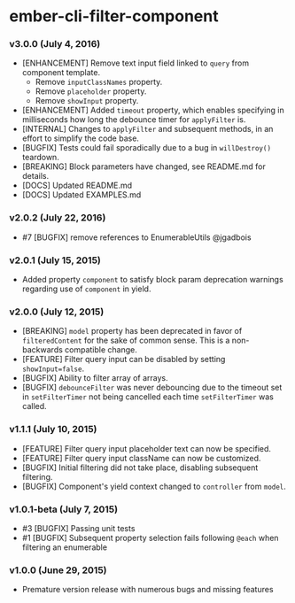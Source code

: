 # ember-cli-filter-component

### v3.0.0 (July 4, 2016)
- [ENHANCEMENT] Remove text input field linked to `query` from component template.
  - Remove `inputClassNames` property.
  - Remove `placeholder` property.
  - Remove `showInput` property.
- [ENHANCEMENT] Added `timeout` property, which enables specifying in milliseconds how long the debounce timer for `applyFilter` is.
- [INTERNAL] Changes to `applyFilter` and subsequent methods, in an effort to simplify the code base.
- [BUGFIX] Tests could fail sporadically due to a bug in `willDestroy()` teardown.
- [BREAKING] Block parameters have changed, see README.md for details.
- [DOCS] Updated README.md
- [DOCS] Updated EXAMPLES.md

### v2.0.2 (July 22, 2016)
- \#7 [BUGFIX] remove references to EnumerableUtils @jgadbois

### v2.0.1 (July 15, 2015)
- Added property `component` to satisfy block param deprecation warnings regarding use of `component` in yield.

### v2.0.0 (July 12, 2015)
- [BREAKING] `model` property has been deprecated in favor of `filteredContent` for the sake of common sense. This is a non-backwards compatible change.
- [FEATURE] Filter query input can be disabled by setting `showInput=false`.
- [BUGFIX] Ability to filter array of arrays.
- [BUGFIX] `debounceFilter` was never debouncing due to the timeout set in `setFilterTimer` not being cancelled each time `setFilterTimer` was called.

### v1.1.1 (July 10, 2015)
- [FEATURE] Filter query input placeholder text can now be specified.
- [FEATURE] Filter query input className can now be customized.
- [BUGFIX] Initial filtering did not take place, disabling subsequent filtering.
- [BUGFIX] Component's yield context changed to `controller` from `model`.

### v1.0.1-beta (July 7, 2015)
- #3 [BUGFIX] Passing unit tests
- #1 [BUGFIX] Subsequent property selection fails following `@each` when filtering an enumerable

### v1.0.0 (June 29, 2015)
- Premature version release with numerous bugs and missing features
